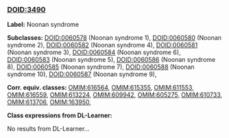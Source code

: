 
### [DOID:3490](http://purl.obolibrary.org/obo/DOID_3490)
**Label:** Noonan syndrome

**Subclasses:** [DOID:0060578](http://purl.obolibrary.org/obo/DOID_0060578) (Noonan syndrome 1), [DOID:0060580](http://purl.obolibrary.org/obo/DOID_0060580) (Noonan syndrome 2), [DOID:0060582](http://purl.obolibrary.org/obo/DOID_0060582) (Noonan syndrome 4), [DOID:0060581](http://purl.obolibrary.org/obo/DOID_0060581) (Noonan syndrome 3), [DOID:0060584](http://purl.obolibrary.org/obo/DOID_0060584) (Noonan syndrome 6), [DOID:0060583](http://purl.obolibrary.org/obo/DOID_0060583) (Noonan syndrome 5), [DOID:0060586](http://purl.obolibrary.org/obo/DOID_0060586) (Noonan syndrome 8), [DOID:0060585](http://purl.obolibrary.org/obo/DOID_0060585) (Noonan syndrome 7), [DOID:0060588](http://purl.obolibrary.org/obo/DOID_0060588) (Noonan syndrome 10), [DOID:0060587](http://purl.obolibrary.org/obo/DOID_0060587) (Noonan syndrome 9), 

**Corr. equiv. classes:** [OMIM:616564](http://purl.obolibrary.org/obo/OMIM_616564), [OMIM:615355](http://purl.obolibrary.org/obo/OMIM_615355), [OMIM:611553](http://purl.obolibrary.org/obo/OMIM_611553), [OMIM:616559](http://purl.obolibrary.org/obo/OMIM_616559), [OMIM:613224](http://purl.obolibrary.org/obo/OMIM_613224), [OMIM:609942](http://purl.obolibrary.org/obo/OMIM_609942), [OMIM:605275](http://purl.obolibrary.org/obo/OMIM_605275), [OMIM:610733](http://purl.obolibrary.org/obo/OMIM_610733), [OMIM:613706](http://purl.obolibrary.org/obo/OMIM_613706), [OMIM:163950](http://purl.obolibrary.org/obo/OMIM_163950), 

**Class expressions from DL-Learner:**

No results from DL-Learner...



